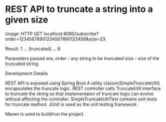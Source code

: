 # REST API to truncate a string into a given size

Usage:
HTTP GET localhost:8080/subscribe?order=12345678901234567890123456&size=23

Result:
1 ... (truncated) ... 6

Parameters passed are,
order - any string to be truncated
size - size of the truncated string

Development Details

REST API is exposed using Spring Boot
A utility classm(SimpleTruncateUtil) encapsulates the truncate logic. 
REST controller calls TruncateUtil interface to truncate the string so that implementaion of truncate logic can evolve without affecting the controller.
SimpleTruncateUtilTest contains unit tests for truncate method. JUnit is used as the unit testing framework.

Maven is used to build/run the project.
